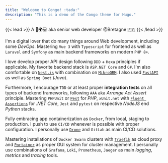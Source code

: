 ```yaml
---
title: "Welcome to Congo! :tada:"
description: "This is a demo of the Congo theme for Hugo."
---
```


{{< lead >}}
A 🧔🌍💻 aka senior web developer @Bretagne 🇫🇷
{{< /lead >}}

I'm a digital lover that do many things around Web development, including some *DevOps*. Mastering `Vue 3` with `Typescript` for frontend as well as `Laravel` and `Symfony` as main backend frameworks on modern `PHP 8+`.

I love develop proper API design following `DDD` + `Hexa` principles if applicable. My favorite backend stack is `ASP.NET Core` and `C#`. I'm also comfortable on [`Nest.js`](https://nestjs.com/) with combination on [`MikroORM`](https://mikro-orm.io/). I also used [`FastAPI`](https://fastapi.tiangolo.com/) as well as `Spring Boot` (*Java*).

Furthermore, I encourage `TDD` or at least proper **integration tests** on all types of backend frameworks, following `AAA` aka *Arrange Act Assert* principle. Mastering `PHPUnit` or [`Pest`](https://pestphp.com/) for *PHP*, `xUnit.net` with [`Fluent Assertions`](https://github.com/fluentassertions/fluentassertions) for *.NET Core*, `Jest` and `pytest` on respective *NodeJS* end *Python* stacks.

Fully embracing app containerization as `Docker`, from local, staging to production. I push to use `CI/CD` whenever is possible with proper configuration. I personally use [`Drone`](https://www.drone.io/) and `GitLab` as main CI/CD solutions.

Mastering installations of `Docker Swarm` clusters with [`Traefik`](https://traefik.io/traefik/) as cloud proxy and [`Portainer`](https://www.portainer.io/) as proper GUI system for cluster management. I personally use combinations of `Grafana`, `Loki`, `Prometheus`, `Jaeger` as main *logging*, *metrics* and *tracing* tools.
